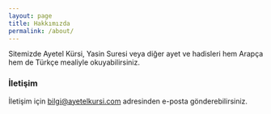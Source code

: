 ```yaml
---
layout: page
title: Hakkımızda
permalink: /about/
---
```


Sitemizde Ayetel Kürsi, Yasin Suresi veya diğer ayet ve hadisleri hem Arapça hem de Türkçe mealiyle okuyabilirsiniz.

### İletişim

İletişim için bilgi@ayetelkursi.com adresinden e-posta gönderebilirsiniz.
